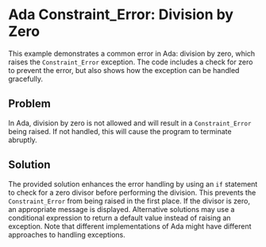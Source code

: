 # Ada Constraint_Error: Division by Zero

This example demonstrates a common error in Ada: division by zero, which raises the `Constraint_Error` exception.  The code includes a check for zero to prevent the error, but also shows how the exception can be handled gracefully.

## Problem

In Ada, division by zero is not allowed and will result in a `Constraint_Error` being raised.  If not handled, this will cause the program to terminate abruptly.

## Solution

The provided solution enhances the error handling by using an `if` statement to check for a zero divisor before performing the division. This prevents the `Constraint_Error` from being raised in the first place. If the divisor is zero, an appropriate message is displayed.  Alternative solutions may use a conditional expression to return a default value instead of raising an exception.  Note that different implementations of Ada might have different approaches to handling exceptions. 
